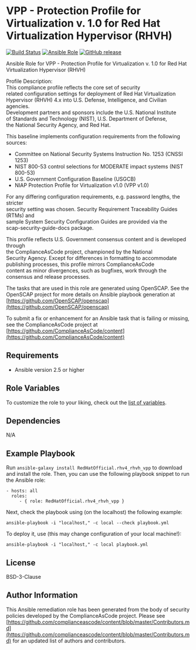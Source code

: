 VPP - Protection Profile for Virtualization v. 1.0 for Red Hat Virtualization Hypervisor (RHVH)
=========

[![Build Status](https://travis-ci.org/RedHatOfficial/ansible-role-rhv4-rhvh-vpp.svg?branch=master)](https://travis-ci.org/RedHatOfficial/ansible-role-rhv4-rhvh-vpp)
[![Ansible Role](https://img.shields.io/ansible/role/40487.svg)](https://galaxy.ansible.com/RedHatOfficial/rhv4_rhvh_vpp)
[![GitHub release](https://img.shields.io/github/release/RedHatOfficial/ansible-role-rhv4-rhvh-vpp.svg)](https://github.com/RedHatOfficial/ansible-role-rhv4-rhvh-vpp/releases/latest)

Ansible Role for VPP - Protection Profile for Virtualization v. 1.0 for Red Hat Virtualization Hypervisor (RHVH)  

Profile Description:  
This compliance profile reflects the core set of security  
related configuration settings for deployment of Red Hat Virtualization  
Hypervisor (RHVH) 4.x into U.S. Defense, Intelligence, and Civilian agencies.  
Development partners and sponsors include the U.S. National Institute  
of Standards and Technology (NIST), U.S. Department of Defense,  
the National Security Agency, and Red Hat.  
  
This baseline implements configuration requirements from the following  
sources:  
  
- Committee on National Security Systems Instruction No. 1253 (CNSSI 1253)  
- NIST 800-53 control selections for MODERATE impact systems (NIST 800-53)  
- U.S. Government Configuration Baseline (USGCB)  
- NIAP Protection Profile for Virtualization v1.0 (VPP v1.0)  
  
For any differing configuration requirements, e.g. password lengths, the stricter  
security setting was chosen. Security Requirement Traceability Guides (RTMs) and  
sample System Security Configuration Guides are provided via the  
scap-security-guide-docs package.  
  
This profile reflects U.S. Government consensus content and is developed through  
the ComplianceAsCode project, championed by the National  
Security Agency. Except for differences in formatting to accommodate  
publishing processes, this profile mirrors ComplianceAsCode  
content as minor divergences, such as bugfixes, work through the  
consensus and release processes.  

The tasks that are used in this role are generated using OpenSCAP.
See the OpenSCAP project for more details on Ansible playbook generation at [https://github.com/OpenSCAP/openscap](https://github.com/OpenSCAP/openscap)

To submit a fix or enhancement for an Ansible task that is failing or missing,
see the ComplianceAsCode project at [https://github.com/ComplianceAsCode/content](https://github.com/ComplianceAsCode/content)

## Requirements

- Ansible version 2.5 or higher

## Role Variables

To customize the role to your liking, check out the [list of variables](vars/main.yml).

## Dependencies

N/A

## Example Playbook

Run `ansible-galaxy install RedHatOfficial.rhv4_rhvh_vpp` to
download and install the role. Then, you can use the following playbook snippet to run the Ansible role:

    - hosts: all
      roles:
         - { role: RedHatOfficial.rhv4_rhvh_vpp }

Next, check the playbook using (on the localhost) the following example:

    ansible-playbook -i "localhost," -c local --check playbook.yml

To deploy it, use (this may change configuration of your local machine!):

    ansible-playbook -i "localhost," -c local playbook.yml

## License

BSD-3-Clause

## Author Information

This Ansible remediation role has been generated from the body of security
policies developed by the ComplianceAsCode project. Please see
[https://github.com/complianceascode/content/blob/master/Contributors.md](https://github.com/complianceascode/content/blob/master/Contributors.md)
for an updated list of authors and contributors.
